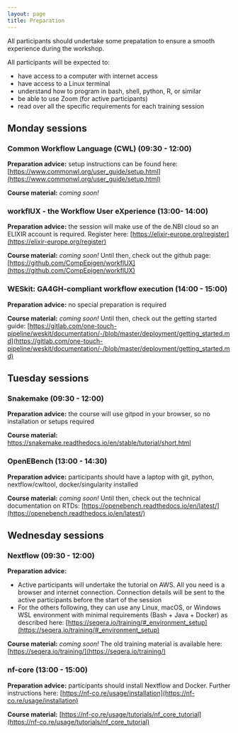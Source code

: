 ```yaml
---
layout: page
title: Preparation
---
```


All participants should undertake some prepatation to ensure a smooth experience during the workshop.

All participants will be expected to:
 - have access to a computer with internet access
 - have access to a Linux terminal
 - understand how to program in bash, shell, python, R, or similar
 - be able to use Zoom (for active participants)
 - read over all the specific requirements for each training session

## Monday sessions

### Common Workflow Language (CWL) (09:30 - 12:00)

**Preparation advice:** setup instructions can be found here: [https://www.commonwl.org/user_guide/setup.html](https://www.commonwl.org/user_guide/setup.html)

**Course material:** *coming soon!*

### workflUX - the Workflow User eXperience (13:00- 14:00)

**Preparation advice:** the session will make use of the de.NBI cloud so an ELIXIR account is required. Register here: [https://elixir-europe.org/register](https://elixir-europe.org/register)

**Course material:** *coming soon!* Until then, check out the github page: [https://github.com/CompEpigen/workflUX](https://github.com/CompEpigen/workflUX)

### WESkit: GA4GH-compliant workflow execution (14:00 - 15:00)

**Preparation advice:** no special preparation is required

**Course material:** *coming soon!* Until then, check out the getting started guide: [https://gitlab.com/one-touch-pipeline/weskit/documentation/-/blob/master/deployment/getting_started.md](https://gitlab.com/one-touch-pipeline/weskit/documentation/-/blob/master/deployment/getting_started.md)

## Tuesday sessions

### Snakemake (09:30 - 12:00)

**Preparation advice:** the course will use gitpod in your browser, so no installation or setups required

**Course material:** https://snakemake.readthedocs.io/en/stable/tutorial/short.html

### OpenEBench (13:00 - 14:30)

**Preparation advice:** participants should have a laptop with git, python, nextflow/cwltool, docker/singularity installed

**Course material:** *coming soon!* Until then, check out the technical documentation on RTDs: [https://openebench.readthedocs.io/en/latest/](https://openebench.readthedocs.io/en/latest/)

## Wednesday sessions

### Nextflow (09:30 - 12:00)

**Preparation advice:**
 - Active participants will undertake the tutorial on AWS. All you need is a browser and internet connection. Connection details will be sent to the active participants before the start of the session
 - For the others following, they can use any Linux, macOS, or Windows WSL environment with minimal requirements (Bash + Java + Docker) as described here: [https://seqera.io/training/#_environment_setup](https://seqera.io/training/#_environment_setup)

**Course material:** *coming soon!* The old training material is available here: [https://seqera.io/training/](https://seqera.io/training/)

### nf-core (13:00 - 15:00)

**Preparation advice:** participants should install Nextflow and Docker. Further instructions here: [https://nf-co.re/usage/installation](https://nf-co.re/usage/installation)

**Course material:** [https://nf-co.re/usage/tutorials/nf_core_tutorial](https://nf-co.re/usage/tutorials/nf_core_tutorial)
